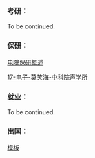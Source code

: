 ### 考研：

To be continued.

### 保研：

[电院保研概述](升学就业/电子信息工程学院/电院保研概述.md)

[17-电子-莫笑海-中科院声学所](升学就业/电子信息工程学院/17-电子信息工程-莫笑海.md)

### 就业：

To be continued.

### 出国：

[模板](https://sustech-application.github.io/2020-Fall/#/grad-application/electronic-and-electrical-engineering/communication-engineering/[US]-15-zhongwenzhao)

